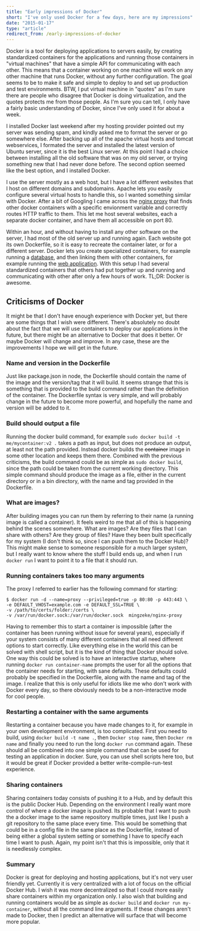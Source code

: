 ```yaml
---
title: "Early impressions of Docker"
short: "I've only used Docker for a few days, here are my impressions"
date: "2015-01-17"
type: "article"
redirect_from: /early-impressions-of-docker
---
```



Docker is a tool for deploying applications to servers easily, by creating standardized containers for the applications and running those containers in "virtual machines" that have a simple API for communicating with each other. This means that a container working on one machine will work on any other machine that runs Docker, without any further configuration. The goal seems to be to make it safe and simple to deploy to and set up production and test environments. BTW, I put virtual machine in "quotes" as I'm sure there are people who disagree that Docker is doing virtualization, and the quotes protects me from those people. As I'm sure you can tell, I only have a fairly basic understanding of Docker, since I've only used it for about a week.

I installed Docker last weekend after my hosting provider pointed out my server was sending spam, and kindly asked me to format the server or go somewhere else. After backing up all of the apache virtual hosts and tomcat webservices, I formated the server and installed the latest version of Ubuntu server, since it is the best Linux server. At this point I had a choice between installing all the old software that was on my old server, or trying something new that I had never done before. The second option seemed like the best option, and I installed Docker.

I use the server mostly as a web host, but I have a lot different websites that I host on different domains and subdomains. Apache lets you easily configure several virtual hosts to handle this, so I wanted something similar with Docker. After a bit of Googling I came across the [nginx proxy](https://registry.hub.docker.com/u/mingzeke/nginx-proxy/) that finds other docker containers with a specific envionment variable and correctly routes HTTP traffic to them. This let me host several websites, each a separate docker container, and have them all accessible on port 80.

Within an hour, and without having to install any other software on the server, I had most of the old server up and running again. Each website got its own Dockerfile, so it is easy to recreate the container later, or for a different server. Docker lets you create specialized containers, for example running a [database](https://registry.hub.docker.com/u/marvambass/mysql/), and then linking them with other containers, for example running the [web application](https://registry.hub.docker.com/u/marvambass/piwik/). With this setup I had several standardized containers that others had put together up and running and communicating with other after only a few hours of work. TL;DR: Docker is awesome.

## Criticisms of Docker
It might be that I don't have enough experience with Docker yet, but there are some things that I wish were different. There's absolutely no doubt about the fact that we will use containers to deploy our applications in the future, but there might be an alternative to Docker that does it better. Or maybe Docker will change and improve. In any case, these are the improvements I hope we will get in the future.

### Name and version in the Dockerfile
Just like package.json in node, the Dockerfile should contain the name of the image and the version/tag that it will build. It seems strange that this is something that is provided to the build command rather than the definition of the container. The Dockerfile syntax is very simple, and will probably change in the future to become more powerful, and hopefully the name and version will be added to it.

### Build should output a file
Running the docker build command, for example `sudo docker build -t me/mycontainer:v2 .` takes a path as input, but does not produce an output, at least not the path provided. Instead docker builds the ~~container~~ image in some other location and keeps them there. Combined with the previous criticisms, the build command could be as simple as `sudo docker build`, since the path could be taken from the current working directory. This simple command should produce the image as a file, either in the current directory or in a bin directory, with the name and tag provided in the Dockerfile.

### What are images?
After building images you can run them by referring to their name (a running image is called a container). It feels weird to me that all of this is happening behind the scenes somewhere. What are images? Are they files that I can share with others? Are they group of files? Have they been built specifically for my system (I don't think so, since I can push them to the Docker Hub)? This might make sense to someone responsible for a much larger system, but I really want to know where the stuff I build ends up, and when I run `docker run` I want to point it to a file that it should run.

### Running containers takes too many arguments
The proxy I referred to earlier has the following command for starting:

```
$ docker run -d --name=proxy --privileged=true -p 80:80 -p 443:443 \
-e DEFAULT_VHOST=example.com -e DEFAULT_SSL=TRUE \
-v /path/to/certs/folder:/certs \
-v /var/run/docker.sock:/var/run/docker.sock  mingzeke/nginx-proxy
```

Having to remember this to start a container is impossible (after the container has been running without issue for several years), especially if your system consists of many different containers that all need different options to start correctly. Like everything else in the world this can be solved with shell script, but it is the kind of thing that Docker should solve. One way this could be solved is to have an interactive startup, where running ```docker run container-name``` prompts the user for all the options that the container needs for starting, with sane defaults. These defaults could probably be specified in the Dockerfile, along with the name and tag of the image. I realize that this is only useful for idiots like me who don't work with Docker every day, so there obviously needs to be a non-interactive mode for cool people.

### Restarting a container with the same arguments
Restarting a container because you have made changes to it, for example in your own development environment, is too complicated. First you need to build, using `docker build -t name .`, then `Docker stop name`, then `Docker rm name` and finally you need to run the long `docker run` command again. These should all be combined into one simple command that can be used for testing an application in docker. Sure, you can use shell scripts here too, but it would be great if Docker provided a better write-compile-run-test experience.

### Sharing containers
Sharing containers today consists of pushing it to a Hub, and by default this is the public Docker Hub. Depending on the environment I really want more control of where a docker image is pushed. Its probable that I want to push the a docker image to the same repository multiple times, just like I push a git repository to the same place every time. This would be something that could be in a config file in the same place as the Dockerfile, instead of being either a global system setting or something I have to specify each time I want to push. Again, my point isn't that this is impossible, only that it is needlessly complex.

### Summary
Docker is great for deploying and hosting applications, but it's not very user friendly yet. Currently it is very centralized with a lot of focus on the official Docker Hub. I wish it was more decentralized so that I could more easily share containers within my organization only. I also wish that building and running containers would be as simple as `docker build` and `docker run my-container`, without all the command line arguments. If these changes aren't made to Docker, then I predict an alternative will surface that will become more popular.

